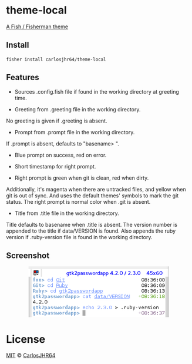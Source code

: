 # theme-local

[A Fish / Fisherman theme](http://fisherman.sh)
<br/>

## Install


```fish
fisher install carlosjhr64/theme-local
```

## Features

* Sources .config.fish file if found in the working directory at greeting time.

* Greeting from .greeting file in the working directory.

No greeting is given if .greeting is absent.

* Prompt from .prompt file in the working directory.

If .prompt is absent, defaults to "basename> ".

* Blue prompt on success, red on error.

* Short timestamp for right prompt.

* Right prompt is green when git is clean, red when dirty.

Additionally, it's magenta when there are untracked files, and yellow when git is out of sync.
And uses the default themes' symbols to mark the git status.
The right prompt is normal color when .git is absent.

* Title from .title file in the working directory.

Title defaults to basename when .title is absent.
The version number is appended to the title if data/VERSION is found.
Also appends the ruby version if .ruby-version file is found in the working directory.

## Screenshot

<p align="center">
<img src="local_theme.png">
</p>

# License

[MIT][mit] © [CarlosJHR64][author]


[mit]:            http://opensource.org/licenses/MIT
[author]:         http://github.com/carlosjhr64
